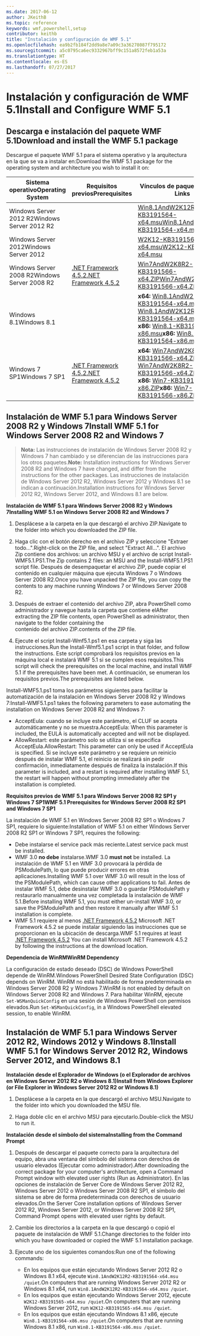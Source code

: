 ```yaml
---
ms.date: 2017-06-12
author: JKeithB
ms.topic: reference
keywords: wmf,powershell,setup
contributor: keithb
title: "Instalación y configuración de WMF 5.1"
ms.openlocfilehash: ea9b2fb184f2dd9a8e7a09c3a36278087f795172
ms.sourcegitcommit: a5c0795ca6ec9332967bff9c151a8572feb1a53a
ms.translationtype: HT
ms.contentlocale: es-ES
ms.lasthandoff: 07/27/2017
---
```

# <a name="install-and-configure-wmf-51"></a><span data-ttu-id="5e9f1-103">Instalación y configuración de WMF 5.1</span><span class="sxs-lookup"><span data-stu-id="5e9f1-103">Install and Configure WMF 5.1</span></span> #


## <a name="download-and-install-the-wmf-51-package"></a><span data-ttu-id="5e9f1-104">Descarga e instalación del paquete WMF 5.1</span><span class="sxs-lookup"><span data-stu-id="5e9f1-104">Download and install the WMF 5.1 package</span></span>

<span data-ttu-id="5e9f1-105">Descargue el paquete WMF 5.1 para el sistema operativo y la arquitectura en la que se va a instalar en:</span><span class="sxs-lookup"><span data-stu-id="5e9f1-105">Download the WMF 5.1 package for the operating system and architecture you wish to install it on:</span></span>

| <span data-ttu-id="5e9f1-106">Sistema operativo</span><span class="sxs-lookup"><span data-stu-id="5e9f1-106">Operating System</span></span>       | <span data-ttu-id="5e9f1-107">Requisitos previos</span><span class="sxs-lookup"><span data-stu-id="5e9f1-107">Prerequisites</span></span>       | <span data-ttu-id="5e9f1-108">Vínculos de paquete</span><span class="sxs-lookup"><span data-stu-id="5e9f1-108">Package Links</span></span>             |
|------------------------|---------------------|---------------------------|
| <span data-ttu-id="5e9f1-109">Windows Server 2012 R2</span><span class="sxs-lookup"><span data-stu-id="5e9f1-109">Windows Server 2012 R2</span></span> | | [<span data-ttu-id="5e9f1-110">Win8.1AndW2K12R2-KB3191564-x64.msu</span><span class="sxs-lookup"><span data-stu-id="5e9f1-110">Win8.1AndW2K12R2-KB3191564-x64.msu</span></span>](https://go.microsoft.com/fwlink/?linkid=839516)|
| <span data-ttu-id="5e9f1-111">Windows Server 2012</span><span class="sxs-lookup"><span data-stu-id="5e9f1-111">Windows Server 2012</span></span>    | | [<span data-ttu-id="5e9f1-112">W2K12-KB3191565-x64.msu</span><span class="sxs-lookup"><span data-stu-id="5e9f1-112">W2K12-KB3191565-x64.msu</span></span>](https://go.microsoft.com/fwlink/?linkid=839513)|
| <span data-ttu-id="5e9f1-113">Windows Server 2008 R2</span><span class="sxs-lookup"><span data-stu-id="5e9f1-113">Windows Server 2008 R2</span></span> | [<span data-ttu-id="5e9f1-114">.NET Framework 4.5.2</span><span class="sxs-lookup"><span data-stu-id="5e9f1-114">.NET Framework 4.5.2</span></span>](https://www.microsoft.com/en-ca/download/details.aspx?id=42642) | [<span data-ttu-id="5e9f1-115">Win7AndW2K8R2-KB3191566-x64.ZIP</span><span class="sxs-lookup"><span data-stu-id="5e9f1-115">Win7AndW2K8R2-KB3191566-x64.ZIP</span></span>](https://go.microsoft.com/fwlink/?linkid=839523) | 
| <span data-ttu-id="5e9f1-116">Windows 8.1</span><span class="sxs-lookup"><span data-stu-id="5e9f1-116">Windows 8.1</span></span>            |  | <span data-ttu-id="5e9f1-117">**x64:** [Win8.1AndW2K12R2-KB3191564-x64.msu](https://go.microsoft.com/fwlink/?linkid=839516)</span><span class="sxs-lookup"><span data-stu-id="5e9f1-117">**x64:** [Win8.1AndW2K12R2-KB3191564-x64.msu](https://go.microsoft.com/fwlink/?linkid=839516)</span></span> </br> <span data-ttu-id="5e9f1-118">**x86:** [Win8.1-KB3191564-x86.msu](https://go.microsoft.com/fwlink/?linkid=839521)</span><span class="sxs-lookup"><span data-stu-id="5e9f1-118">**x86:** [Win8.1-KB3191564-x86.msu](https://go.microsoft.com/fwlink/?linkid=839521)</span></span> |
| <span data-ttu-id="5e9f1-119">Windows 7 SP1</span><span class="sxs-lookup"><span data-stu-id="5e9f1-119">Windows 7 SP1</span></span>          | [<span data-ttu-id="5e9f1-120">.NET Framework 4.5.2</span><span class="sxs-lookup"><span data-stu-id="5e9f1-120">.NET Framework 4.5.2</span></span>](https://www.microsoft.com/en-ca/download/details.aspx?id=42642) | <span data-ttu-id="5e9f1-121">**x64:** [Win7AndW2K8R2-KB3191566-x64.ZIP](https://go.microsoft.com/fwlink/?linkid=839523)</span><span class="sxs-lookup"><span data-stu-id="5e9f1-121">**x64:** [Win7AndW2K8R2-KB3191566-x64.ZIP](https://go.microsoft.com/fwlink/?linkid=839523)</span></span> </br> <span data-ttu-id="5e9f1-122">**x86:** [Win7-KB3191566-x86.ZIP](https://go.microsoft.com/fwlink/?linkid=839522)</span><span class="sxs-lookup"><span data-stu-id="5e9f1-122">**x86:** [Win7-KB3191566-x86.ZIP](https://go.microsoft.com/fwlink/?linkid=839522)</span></span>



## <a name="install-wmf-51-for-windows-server-2008-r2-and-windows-7"></a><span data-ttu-id="5e9f1-123">Instalación de WMF 5.1 para Windows Server 2008 R2 y Windows 7</span><span class="sxs-lookup"><span data-stu-id="5e9f1-123">Install WMF 5.1 for Windows Server 2008 R2 and Windows 7</span></span>

> <span data-ttu-id="5e9f1-124">**Nota:** Las instrucciones de instalación de Windows Server 2008 R2 y Windows 7 han cambiado y se diferencian de las instrucciones para los otros paquetes.</span><span class="sxs-lookup"><span data-stu-id="5e9f1-124">**Note:** Installation instructions for Windows Server 2008 R2 and Windows 7 have changed, and differ from the instructions for the other packages.</span></span> <span data-ttu-id="5e9f1-125">Las instrucciones de instalación de Windows Server 2012 R2, Windows Server 2012 y Windows 8.1 se indican a continuación.</span><span class="sxs-lookup"><span data-stu-id="5e9f1-125">Installation instructions for Windows Server 2012 R2, Windows Server 2012, and Windows 8.1 are below.</span></span>

<span data-ttu-id="5e9f1-126">**Instalación de WMF 5.1 para Windows Server 2008 R2 y Windows 7**</span><span class="sxs-lookup"><span data-stu-id="5e9f1-126">**Installing WMF 5.1 on Windows Server 2008 R2 and Windows 7**</span></span>

1. <span data-ttu-id="5e9f1-127">Desplácese a la carpeta en la que descargó el archivo ZIP.</span><span class="sxs-lookup"><span data-stu-id="5e9f1-127">Navigate to the folder into which you downloaded the ZIP file.</span></span> 

2. <span data-ttu-id="5e9f1-128">Haga clic con el botón derecho en el archivo ZIP y seleccione "Extraer todo...".</span><span class="sxs-lookup"><span data-stu-id="5e9f1-128">Right-click on the ZIP file, and select "Extract All...".</span></span> <span data-ttu-id="5e9f1-129">El archivo Zip contiene dos archivos: un archivo MSU y el archivo de script Install-WMF5.1.PS1.</span><span class="sxs-lookup"><span data-stu-id="5e9f1-129">The Zip contains 2 files: an MSU and the Install-WMF5.1.PS1 script file.</span></span> <span data-ttu-id="5e9f1-130">Después de desempaquetar el archivo ZIP, puede copiar el contenido en cualquier máquina que ejecuta Windows 7 o Windows Server 2008 R2.</span><span class="sxs-lookup"><span data-stu-id="5e9f1-130">Once you have unpacked the ZIP file, you can copy the contents to any machine running Windows 7 or Windows Server 2008 R2.</span></span>  

3. <span data-ttu-id="5e9f1-131">Después de extraer el contenido del archivo ZIP, abra PowerShell como administrador y navegue hasta la carpeta que contiene el</span><span class="sxs-lookup"><span data-stu-id="5e9f1-131">After extracting the ZIP file contents, open PowerShell as administrator, then navigate to the folder containing the</span></span>  
<span data-ttu-id="5e9f1-132">contenido del archivo ZIP.</span><span class="sxs-lookup"><span data-stu-id="5e9f1-132">contents of the ZIP file.</span></span> 

4. <span data-ttu-id="5e9f1-133">Ejecute el script Install-Wmf5.1.ps1 en esa carpeta y siga las instrucciones.</span><span class="sxs-lookup"><span data-stu-id="5e9f1-133">Run the Install-Wmf5.1.ps1 script in that folder, and follow the instructions.</span></span> <span data-ttu-id="5e9f1-134">Este script comprobará los requisitos previos en la máquina local e instalará WMF 5.1 si se cumplen esos requisitos.</span><span class="sxs-lookup"><span data-stu-id="5e9f1-134">This script will check the prerequisites on the local machine, and install WMF 5.1 if the prerequisites have been met.</span></span> <span data-ttu-id="5e9f1-135">A continuación, se enumeran los requisitos previos.</span><span class="sxs-lookup"><span data-stu-id="5e9f1-135">The prerequisites are listed below.</span></span> 

<span data-ttu-id="5e9f1-136">Install-WMF5.1.ps1 toma los parámetros siguientes para facilitar la automatización de la instalación en Windows Server 2008 R2 y Windows 7:</span><span class="sxs-lookup"><span data-stu-id="5e9f1-136">Install-WMF5.1.ps1 takes the following parameters to ease automating the installation on Windows Server 2008 R2 and Windows 7:</span></span>

- <span data-ttu-id="5e9f1-137">AcceptEula: cuando se incluye este parámetro, el CLUF se acepta automáticamente y no se muestra.</span><span class="sxs-lookup"><span data-stu-id="5e9f1-137">AcceptEula: When this parameter is included, the EULA is automatically accepted and will not be displayed.</span></span>
- <span data-ttu-id="5e9f1-138">AllowRestart: este parámetro solo se utiliza si se especifica AcceptEula.</span><span class="sxs-lookup"><span data-stu-id="5e9f1-138">AllowRestart: This parameter can only be used if AcceptEula is specified.</span></span> <span data-ttu-id="5e9f1-139">Si se incluye este parámetro y se requiere un reinicio después de instalar WMF 5.1, el reinicio se realizará sin pedir confirmación, inmediatamente después de finaliza la instalación.</span><span class="sxs-lookup"><span data-stu-id="5e9f1-139">If this parameter is included, and a restart is required after installing WMF 5.1, the restart will happen without prompting immediately after the installation is completed.</span></span> 

<span data-ttu-id="5e9f1-140">**Requisitos previos de WMF 5.1 para Windows Server 2008 R2 SP1 y Windows 7 SP1**</span><span class="sxs-lookup"><span data-stu-id="5e9f1-140">**WMF 5.1 Prerequisites for Windows Server 2008 R2 SP1 and Windows 7 SP1**</span></span>

<span data-ttu-id="5e9f1-141">La instalación de WMF 5.1 en Windows Server 2008 R2 SP1 o Windows 7 SP1, requiere lo siguiente:</span><span class="sxs-lookup"><span data-stu-id="5e9f1-141">Installation of WMF 5.1 on either Windows Server 2008 R2 SP1 or Windows 7 SP1, requires the following:</span></span>
- <span data-ttu-id="5e9f1-142">Debe instalarse el service pack más reciente.</span><span class="sxs-lookup"><span data-stu-id="5e9f1-142">Latest service pack must be installed.</span></span>
- <span data-ttu-id="5e9f1-143">WMF 3.0 **no debe** instalarse.</span><span class="sxs-lookup"><span data-stu-id="5e9f1-143">WMF 3.0 **must not** be installed.</span></span> <span data-ttu-id="5e9f1-144">La instalación de WMF 5.1 en WMF 3.0 provocará la pérdida de PSModulePath, lo que puede producir errores en otras aplicaciones.</span><span class="sxs-lookup"><span data-stu-id="5e9f1-144">Installing WMF 5.1 over WMF 3.0 will result in the loss of the PSModulePath, which can cause other applications to fail.</span></span> <span data-ttu-id="5e9f1-145">Antes de instalar WMF 5.1, debe desinstalar WMF 3.0 o guardar PSModulePath y restaurarlo manualmente una vez completada la instalación de WMF 5.1.</span><span class="sxs-lookup"><span data-stu-id="5e9f1-145">Before installing WMF 5.1, you must either un-install WMF 3.0, or save the PSModulePath and then restore it manually after WMF 5.1 installation is complete.</span></span> 
- <span data-ttu-id="5e9f1-146">WMF 5.1 requiere al menos [.NET Framework 4.5.2](https://www.microsoft.com/en-ca/download/details.aspx?id=42642) Microsoft .NET Framework 4.5.2 se puede instalar siguiendo las instrucciones que se proporcionan en la ubicación de descarga.</span><span class="sxs-lookup"><span data-stu-id="5e9f1-146">WMF 5.1 requires at least [.NET Framework 4.5.2](https://www.microsoft.com/en-ca/download/details.aspx?id=42642) You can install Microsoft .NET Framework 4.5.2 by following the instructions at the download location.</span></span>

<span data-ttu-id="5e9f1-147">**Dependencia de WinRM**</span><span class="sxs-lookup"><span data-stu-id="5e9f1-147">**WinRM Dependency**</span></span> 

<span data-ttu-id="5e9f1-148">La configuración de estado deseado (DSC) de Windows PowerShell depende de WinRM.</span><span class="sxs-lookup"><span data-stu-id="5e9f1-148">Windows PowerShell Desired State Configuration (DSC) depends on WinRM.</span></span> <span data-ttu-id="5e9f1-149">WinRM no está habilitado de forma predeterminada en Windows Server 2008 R2 y Windows 7.</span><span class="sxs-lookup"><span data-stu-id="5e9f1-149">WinRM is not enabled by default on Windows Server 2008 R2 and Windows 7.</span></span> <span data-ttu-id="5e9f1-150">Para habilitar WinRM, ejecute `Set-WSManQuickConfig` en una sesión de Windows PowerShell con permisos elevados.</span><span class="sxs-lookup"><span data-stu-id="5e9f1-150">Run `Set-WSManQuickConfig`, in a Windows PowerShell elevated session, to enable WinRM.</span></span>


## <a name="install-wmf-51-for-windows-server-2012-r2-windows-server-2012-and-windows-81"></a><span data-ttu-id="5e9f1-151">Instalación de WMF 5.1 para Windows Server 2012 R2, Windows 2012 y Windows 8.1</span><span class="sxs-lookup"><span data-stu-id="5e9f1-151">Install WMF 5.1 for Windows Server 2012 R2, Windows Server 2012, and Windows 8.1</span></span>
<span data-ttu-id="5e9f1-152">**Instalación desde el Explorador de Windows (o el Explorador de archivos en Windows Server 2012 R2 o Windows 8.1)**</span><span class="sxs-lookup"><span data-stu-id="5e9f1-152">**Install from Windows Explorer (or File Explorer in Windows Server 2012 R2 or Windows 8.1)**</span></span>

1. <span data-ttu-id="5e9f1-153">Desplácese a la carpeta en la que descargó el archivo MSU.</span><span class="sxs-lookup"><span data-stu-id="5e9f1-153">Navigate to the folder into which you downloaded the MSU file.</span></span>

2. <span data-ttu-id="5e9f1-154">Haga doble clic en el archivo MSU para ejecutarlo.</span><span class="sxs-lookup"><span data-stu-id="5e9f1-154">Double-click the MSU to run it.</span></span>

<span data-ttu-id="5e9f1-155">**Instalación desde el símbolo del sistema**</span><span class="sxs-lookup"><span data-stu-id="5e9f1-155">**Installing from the Command Prompt**</span></span>

1. <span data-ttu-id="5e9f1-156">Después de descargar el paquete correcto para la arquitectura del equipo, abra una ventana del símbolo del sistema con derechos de usuario elevados (Ejecutar como administrador).</span><span class="sxs-lookup"><span data-stu-id="5e9f1-156">After downloading the correct package for your computer's architecture, open a Command Prompt window with elevated user rights (Run as Administrator).</span></span> <span data-ttu-id="5e9f1-157">En las opciones de instalación de Server Core de Windows Server 2012 R2, Windows Server 2012 o Windows Server 2008 R2 SP1, el símbolo del sistema se abre de forma predeterminada con derechos de usuario elevados.</span><span class="sxs-lookup"><span data-stu-id="5e9f1-157">On the Server Core installation options of Windows Server 2012 R2, Windows Server 2012, or Windows Server 2008 R2 SP1, Command Prompt opens with elevated user rights by default.</span></span>

2. <span data-ttu-id="5e9f1-158">Cambie los directorios a la carpeta en la que descargó o copió el paquete de instalación de WMF 5.1.</span><span class="sxs-lookup"><span data-stu-id="5e9f1-158">Change directories to the folder into which you have downloaded or copied the WMF 5.1 installation package.</span></span>

3. <span data-ttu-id="5e9f1-159">Ejecute uno de los siguientes comandos:</span><span class="sxs-lookup"><span data-stu-id="5e9f1-159">Run one of the following commands:</span></span>
    - <span data-ttu-id="5e9f1-160">En los equipos que están ejecutando Windows Server 2012 R2 o Windows 8.1 x64, ejecute `Win8.1AndW2K12R2-KB3191564-x64.msu /quiet`.</span><span class="sxs-lookup"><span data-stu-id="5e9f1-160">On computers that are running Windows Server 2012 R2 or Windows 8.1 x64, run `Win8.1AndW2K12R2-KB3191564-x64.msu /quiet`.</span></span>
    - <span data-ttu-id="5e9f1-161">En los equipos que están ejecutando Windows Server 2012, ejecute `W2K12-KB3191565-x64.msu /quiet`.</span><span class="sxs-lookup"><span data-stu-id="5e9f1-161">On computers that are running Windows Server 2012, run `W2K12-KB3191565-x64.msu /quiet`.</span></span>
    - <span data-ttu-id="5e9f1-162">En los equipos que están ejecutando Windows 8.1 x86, ejecute `Win8.1-KB3191564-x86.msu /quiet`.</span><span class="sxs-lookup"><span data-stu-id="5e9f1-162">On computers that are running Windows 8.1 x86, run `Win8.1-KB3191564-x86.msu /quiet`.</span></span>
    
